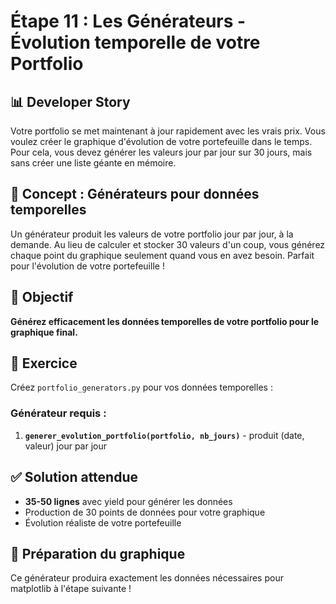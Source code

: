 # Étape 11 : Les Générateurs - Évolution temporelle de votre Portfolio

## 📊 Developer Story
Votre portfolio se met maintenant à jour rapidement avec les vrais prix. Vous voulez créer le graphique d'évolution de votre portefeuille dans le temps. Pour cela, vous devez générer les valeurs jour par jour sur 30 jours, mais sans créer une liste géante en mémoire.

## 🎯 Concept : Générateurs pour données temporelles
Un générateur produit les valeurs de votre portfolio jour par jour, à la demande. Au lieu de calculer et stocker 30 valeurs d'un coup, vous générez chaque point du graphique seulement quand vous en avez besoin. Parfait pour l'évolution de votre portefeuille !

## 🎯 Objectif
**Générez efficacement les données temporelles de votre portfolio pour le graphique final.**

## 📝 Exercice
Créez `portfolio_generators.py` pour vos données temporelles :

### Générateur requis :
1. **`generer_evolution_portfolio(portfolio, nb_jours)`** - produit (date, valeur) jour par jour

## ✅ Solution attendue
- **35-50 lignes** avec yield pour générer les données
- Production de 30 points de données pour votre graphique
- Évolution réaliste de votre portefeuille

## 🔄 Préparation du graphique
Ce générateur produira exactement les données nécessaires pour matplotlib à l'étape suivante !

